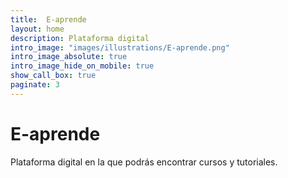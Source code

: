 ```yaml
---
title:  E-aprende
layout: home
description: Plataforma digital
intro_image: "images/illustrations/E-aprende.png"
intro_image_absolute: true
intro_image_hide_on_mobile: true
show_call_box: true
paginate: 3
---
```


# E-aprende

Plataforma digital en la que podrás encontrar cursos y tutoriales.



